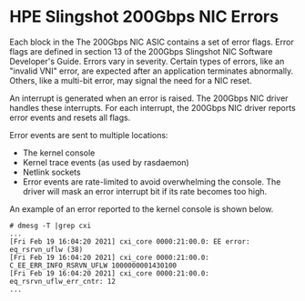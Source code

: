 # HPE Slingshot 200Gbps NIC Errors

Each block in the The 200Gbps NIC ASIC contains a set of error flags. Error flags are defined in section 13 of the 200Gbps Slingshot NIC Software Developer's Guide. Errors vary in severity. Certain types of errors, like an "invalid VNI" error, are expected after an application terminates abnormally. Others, like a multi-bit error, may signal the need for a NIC reset.

An interrupt is generated when an error is raised. The 200Gbps NIC driver handles these interrupts. For each interrupt, the 200Gbps NIC driver reports error events and resets all flags.

Error events are sent to multiple locations:

- The kernel console
- Kernel trace events (as used by rasdaemon)
- Netlink sockets
- Error events are rate-limited to avoid overwhelming the console. The driver will mask an error interrupt bit if its rate becomes too high.

An example of an error reported to the kernel console is shown below.

```screen
# dmesg -T |grep cxi
...
[Fri Feb 19 16:04:20 2021] cxi_core 0000:21:00.0: EE error: eq_rsrvn_uflw (38)
[Fri Feb 19 16:04:20 2021] cxi_core 0000:21:00.0:   C_EE_ERR_INFO_RSRVN_UFLW 1000000001430100
[Fri Feb 19 16:04:20 2021] cxi_core 0000:21:00.0:   eq_rsrvn_uflw_err_cntr: 12
...
```
